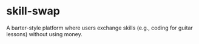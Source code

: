# skill-swap
A barter-style platform where users exchange skills (e.g., coding for guitar lessons) without using money.
